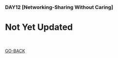 <h3 align="left">DAY12 [Networking-Sharing Without Caring]
</h3>

# Not Yet Updated
<br><br>
<a href="https://github.com/n00bcooD3R/advent-of-cyber3">GO-BACK</a>
